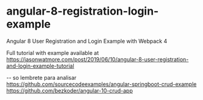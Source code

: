 # angular-8-registration-login-example

Angular 8 User Registration and Login Example with Webpack 4

Full tutorial with example available at https://jasonwatmore.com/post/2019/06/10/angular-8-user-registration-and-login-example-tutorial

-- so lembrete para analisar
https://github.com/sourcecodeexamples/angular-springboot-crud-example
https://github.com/bezkoder/angular-10-crud-app
